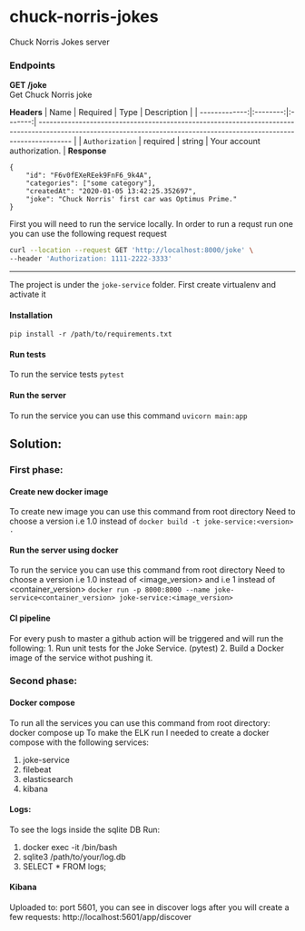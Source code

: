 # chuck-norris-jokes
Chuck Norris Jokes server

### Endpoints
**GET /joke**</br>
Get Chuck Norris joke 

**Headers**
|          Name | Required |  Type   | Description                                                                                                                                                           |
| -------------:|:--------:|:-------:| --------------------------------------------------------------------------------------------------------------------------------------------------------------------- |
|     `Authorization` | required | string  | Your account authorization.                                                                     |
**Response**
```
{
    "id": "F6v0fEXeREek9FnF6_9k4A",
    "categories": ["some category"],
    "createdAt": "2020-01-05 13:42:25.352697",
    "joke": "Chuck Norris' first car was Optimus Prime."
}
```
First you will need to run the service locally.
In order to run a requst run one you can use the following request request
```bash
curl --location --request GET 'http://localhost:8000/joke' \
--header 'Authorization: 1111-2222-3333'
```
*******
The project is under the `joke-service` folder.
First create virtualenv and activate it

#### Installation
`pip install -r /path/to/requirements.txt`

#### Run tests
To run the service tests
`pytest`

#### Run the server
To run the service you can use this command
`uvicorn main:app`


## Solution:
### First phase:
#### Create new docker image
To create new image you can use this command from root directory
Need to choose a version i.e 1.0 instead of <version>
`docker build -t joke-service:<version> .`

#### Run the server using docker
To run the service you can use this command from root directory
Need to choose a version i.e 1.0 instead of <image_version>
and i.e 1 instead of <container_version>
`docker run -p 8000:8000 --name joke-service<container_version> joke-service:<image_version>`

#### CI pipeline
For every push to master a github action will be triggered and will run the following:
    1. Run unit tests for the Joke Service. (pytest)
    2. Build a Docker image of the service withot pushing it.

### Second phase:
#### Docker compose
To run all the services you can use this command from root directory:
docker compose up
To make the ELK run I needed to create a docker compose with the following services:
1. joke-service
2. filebeat
3. elasticsearch 
4. kibana

#### Logs:
To see the logs inside the sqlite DB Run:
1. docker exec -it <joke-service-container-id> /bin/bash
2. sqlite3 /path/to/your/log.db
3. SELECT * FROM logs;

#### Kibana
Uploaded to: port 5601, you can see in discover logs after you will create a few requests:
http://localhost:5601/app/discover
